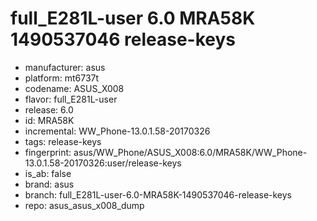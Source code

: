 # full_E281L-user 6.0 MRA58K 1490537046 release-keys
- manufacturer: asus
- platform: mt6737t
- codename: ASUS_X008
- flavor: full_E281L-user
- release: 6.0
- id: MRA58K
- incremental: WW_Phone-13.0.1.58-20170326
- tags: release-keys
- fingerprint: asus/WW_Phone/ASUS_X008:6.0/MRA58K/WW_Phone-13.0.1.58-20170326:user/release-keys
- is_ab: false
- brand: asus
- branch: full_E281L-user-6.0-MRA58K-1490537046-release-keys
- repo: asus_asus_x008_dump
